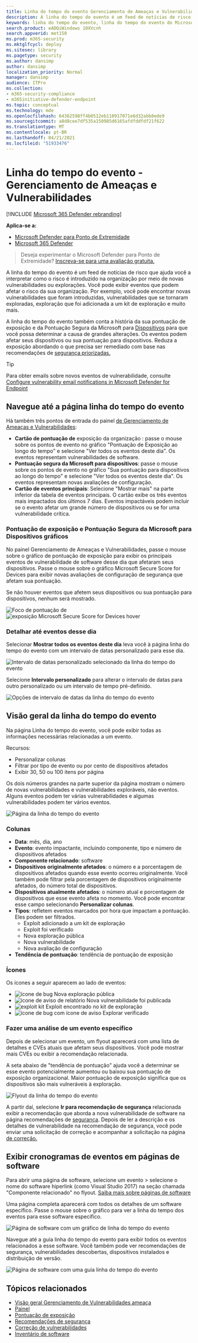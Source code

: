 ```yaml
---
title: Linha do tempo do evento Gerenciamento de Ameaças e Vulnerabilidades
description: A linha do tempo do evento é um feed de notícias de risco que ajuda você a interpretar como o risco é introduzido na organização e quais mitigações aconteceram para reduzi-lo.
keywords: linha do tempo do evento, linha do tempo do evento do Microsoft Defender for Endpoint, linha do tempo do evento tvm do Microsoft Defender para Endpoint, Gerenciamento de Ameaças e Vulnerabilidades, Microsoft Defender para Ponto de Extremidade
search.product: eADQiWindows 10XVcnh
search.appverid: met150
ms.prod: m365-security
ms.mktglfcycl: deploy
ms.sitesec: library
ms.pagetype: security
ms.author: dansimp
author: dansimp
localization_priority: Normal
manager: dansimp
audience: ITPro
ms.collection:
- m365-security-compliance
- m365initiative-defender-endpoint
ms.topic: conceptual
ms.technology: mde
ms.openlocfilehash: 64362598ff4b0512eb110917071e6d32abb8ede9
ms.sourcegitcommit: a8d8cee7df535a150985d6165afdfddfdf21f622
ms.translationtype: MT
ms.contentlocale: pt-BR
ms.lasthandoff: 04/21/2021
ms.locfileid: "51933476"
---
```

# <a name="event-timeline---threat-and-vulnerability-management"></a>Linha do tempo do evento - Gerenciamento de Ameaças e Vulnerabilidades

[!INCLUDE [Microsoft 365 Defender rebranding](../../includes/microsoft-defender.md)]


**Aplica-se a:**
- [Microsoft Defender para Ponto de Extremidade](https://go.microsoft.com/fwlink/?linkid=2154037)
- [Microsoft 365 Defender](https://go.microsoft.com/fwlink/?linkid=2118804)

>Deseja experimentar o Microsoft Defender para Ponto de Extremidade? [Inscreva-se para uma avaliação gratuita.](https://www.microsoft.com/microsoft-365/windows/microsoft-defender-atp?ocid=docs-wdatp-portaloverview-abovefoldlink)

A linha do tempo do evento é um feed de notícias de risco que ajuda você a interpretar como o risco é introduzido na organização por meio de novas vulnerabilidades ou explorações. Você pode exibir eventos que podem afetar o risco da sua organização. Por exemplo, você pode encontrar novas vulnerabilidades que foram introduzidas, vulnerabilidades que se tornaram exploradas, exploração que foi adicionada a um kit de exploração e muito mais.

A linha do tempo [](tvm-exposure-score.md) do evento também conta a história da sua pontuação de exposição e da Pontuação Segura da Microsoft para [Dispositivos](tvm-microsoft-secure-score-devices.md) para que você possa determinar a causa de grandes alterações. Os eventos podem afetar seus dispositivos ou sua pontuação para dispositivos. Reduza a exposição abordando o que precisa ser remediado com base nas recomendações de [segurança priorizadas.](tvm-security-recommendation.md)

>[!TIP]
>Para obter emails sobre novos eventos de vulnerabilidade, consulte [Configure vulnerability email notifications in Microsoft Defender for Endpoint](configure-vulnerability-email-notifications.md)

## <a name="navigate-to-the-event-timeline-page"></a>Navegue até a página linha do tempo do evento

Há também três pontos de entrada do painel [de Gerenciamento de Ameaças e Vulnerabilidades](tvm-dashboard-insights.md):

- **Cartão de pontuação de** exposição da organização : passe o mouse sobre os pontos de evento no gráfico "Pontuação de Exposição ao longo do tempo" e selecione "Ver todos os eventos deste dia". Os eventos representam vulnerabilidades de software.
- **Pontuação segura da Microsoft para dispositivos**: passe o mouse sobre os pontos de evento no gráfico "Sua pontuação para dispositivos ao longo do tempo" e selecione "Ver todos os eventos deste dia". Os eventos representam novas avaliações de configuração.
- **Cartão de eventos principais**: Selecione "Mostrar mais" na parte inferior da tabela de eventos principais. O cartão exibe os três eventos mais impactados dos últimos 7 dias. Eventos impactáveis podem incluir se o evento afetar um grande número de dispositivos ou se for uma vulnerabilidade crítica.

### <a name="exposure-score-and-microsoft-secure-score-for-devices-graphs"></a>Pontuação de exposição e Pontuação Segura da Microsoft para Dispositivos gráficos

No painel Gerenciamento de Ameaças e Vulnerabilidades, passe o mouse sobre o gráfico de pontuação de exposição para exibir os principais eventos de vulnerabilidade de software desse dia que afetaram seus dispositivos. Passe o mouse sobre o gráfico Microsoft Secure Score for Devices para exibir novas avaliações de configuração de segurança que afetam sua pontuação.

Se não houver eventos que afetem seus dispositivos ou sua pontuação para dispositivos, nenhum será mostrado.

![Foco de pontuação de ](images/tvm-event-timeline-exposure-score350.png) 
 ![ exposição Microsoft Secure Score for Devices hover](images/tvm-event-timeline-device-hover360.png)

### <a name="drill-down-to-events-from-that-day"></a>Detalhar até eventos desse dia

Selecionar **Mostrar todos os eventos deste dia** leva você à página linha do tempo do evento com um intervalo de datas personalizado para esse dia.

![Intervalo de datas personalizado selecionado da linha do tempo do evento](images/tvm-event-timeline-drilldown.png)

Selecione **Intervalo personalizado** para alterar o intervalo de datas para outro personalizado ou um intervalo de tempo pré-definido.

![Opções de intervalo de datas da linha do tempo do evento](images/tvm-event-timeline-dates.png)

## <a name="event-timeline-overview"></a>Visão geral da linha do tempo do evento

Na página Linha do tempo do evento, você pode exibir todas as informações necessárias relacionadas a um evento. 

Recursos:

- Personalizar colunas
- Filtrar por tipo de evento ou por cento de dispositivos afetados
- Exibir 30, 50 ou 100 itens por página

Os dois números grandes na parte superior da página mostram o número de novas vulnerabilidades e vulnerabilidades exploráveis, não eventos. Alguns eventos podem ter várias vulnerabilidades e algumas vulnerabilidades podem ter vários eventos.

![Página da linha do tempo do evento](images/tvm-event-timeline-overview-mixed-type.png)

### <a name="columns"></a>Colunas

- **Data**: mês, dia, ano
- **Evento**: evento impactante, incluindo componente, tipo e número de dispositivos afetados
- **Componente relacionado**: software
- **Dispositivos originalmente afetados**: o número e a porcentagem de dispositivos afetados quando esse evento ocorreu originalmente. Você também pode filtrar pela porcentagem de dispositivos originalmente afetados, do número total de dispositivos.
- **Dispositivos atualmente afetados**: o número atual e porcentagem de dispositivos que esse evento afeta no momento. Você pode encontrar esse campo selecionando **Personalizar colunas**.
- **Tipos**: refletem eventos marcados por hora que impactam a pontuação. Eles podem ser filtrados.
    - Exploit adicionado a um kit de exploração
    - Exploit foi verificado
    - Nova exploração pública
    - Nova vulnerabilidade
    - Nova avaliação de configuração
- **Tendência de pontuação**: tendência de pontuação de exposição

### <a name="icons"></a>Ícones

Os ícones a seguir aparecem ao lado de eventos:

- ![ícone de bug](images/tvm-black-bug-icon.png) Nova exploração pública
- ![ícone de aviso de relatório](images/report-warning-icon.png) Nova vulnerabilidade foi publicada
- ![exploit kit](images/bug-lightning-icon2.png) Exploit encontrado no kit de exploração
- ![ícone de bug com ícone de aviso](images/bug-caution-icon2.png) Explorar verificado

### <a name="drill-down-to-a-specific-event"></a>Fazer uma análise de um evento específico

Depois de selecionar um evento, um flyout aparecerá com uma lista de detalhes e CVEs atuais que afetam seus dispositivos. Você pode mostrar mais CVEs ou exibir a recomendação relacionada.

A seta abaixo de "tendência de pontuação" ajuda você a determinar se esse evento potencialmente aumentou ou baixou sua pontuação de exposição organizacional. Maior pontuação de exposição significa que os dispositivos são mais vulneráveis à exploração.

![Flyout da linha do tempo do evento](images/tvm-event-timeline-flyout500.png)

A partir daí, selecione **Ir para recomendação de segurança** relacionada exibir a recomendação que aborda a nova vulnerabilidade de software na página recomendações de [segurança](tvm-security-recommendation.md). Depois de ler a descrição e os detalhes de vulnerabilidade na recomendação de segurança, você pode enviar uma solicitação de correção e acompanhar a solicitação na página [de correção.](tvm-remediation.md)  

## <a name="view-event-timelines-in-software-pages"></a>Exibir cronogramas de eventos em páginas de software

Para abrir uma página de software, selecione um evento > selecione o nome do software hiperlink (como Visual Studio 2017) na seção chamada "Componente relacionado" no flyout. [Saiba mais sobre páginas de software](tvm-software-inventory.md#software-pages)

Uma página completa aparecerá com todos os detalhes de um software específico. Passe o mouse sobre o gráfico para ver a linha do tempo dos eventos para esse software específico.

![Página de software com um gráfico de linha do tempo do evento](images/tvm-event-timeline-software2.png)

Navegue até a guia linha do tempo do evento para exibir todos os eventos relacionados a esse software. Você também pode ver recomendações de segurança, vulnerabilidades descobertas, dispositivos instalados e distribuição de versão.

![Página de software com uma guia linha do tempo do evento](images/tvm-event-timeline-software-pages.png)

## <a name="related-topics"></a>Tópicos relacionados

- [Visão geral Gerenciamento de Vulnerabilidades ameaça](next-gen-threat-and-vuln-mgt.md)
- [Painel](tvm-dashboard-insights.md)
- [Pontuação de exposição](tvm-exposure-score.md)
- [Recomendações de segurança](tvm-security-recommendation.md)
- [Correção de vulnerabilidades](tvm-remediation.md)
- [Inventário de software](tvm-software-inventory.md)

